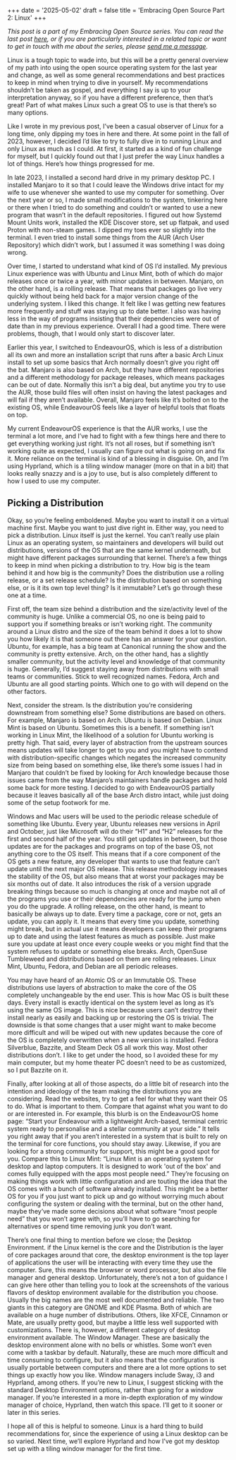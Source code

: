 +++
date = '2025-05-02'
draft = false
title = 'Embracing Open Source Part 2: Linux'
+++

*This post is a part of my Embracing Open Source series. You can read the last post [here](posts/2025-04-30-EOS1.html), or if you are particularly interested in a related topic or want to get in touch with me about the series, please [send me a message](/pages/contact).*

Linux is a tough topic to wade into, but this will be a pretty general overview of my path into using the open source operating system for the last year and change, as well as some general recommendations and best practices to keep in mind when trying to dive in yourself. My recommendations shouldn’t be taken as gospel, and everything I say is up to your interpretation anyway, so if you have a different preference, then that’s great! Part of what makes Linux such a great OS to use is that there’s so many options.

Like I wrote in my previous post, I’ve been a casual observer of Linux for a long time, only dipping my toes in here and there. At some point in the fall of 2023, however, I decided I’d like to try to fully dive in to running Linux and only Linux as much as I could. At first, it started as a kind of fun challenge for myself, but I quickly found out that I just prefer the way Linux handles a lot of things. Here’s how things progressed for me.

In late 2023, I installed a second hard drive in my primary desktop PC. I installed Manjaro to it so that I could leave the Windows drive intact for my wife to use whenever she wanted to use my computer for something. Over the next year or so, I made small modifications to the system, tinkering here or there when I tried to do something and couldn’t or wanted to use a new program that wasn’t in the default repositories. I figured out how Systemd Mount Units work, installed the KDE Discover store, set up flatpak, and used Proton with non-steam games. I dipped my toes ever so slightly into the terminal. I even tried to install some things from the AUR (Arch User Repository) which didn’t work, but I assumed it was something I was doing wrong.

Over time, I started to understand what kind of OS I’d installed. My previous Linux experience was with Ubuntu and Linux Mint, both of which do major releases once or twice a year, with minor updates in between. Manjaro, on the other hand, is a rolling release. That means that packages go live very quickly without being held back for a major version change of the underlying system. I liked this change. It felt like I was getting new features more frequently and stuff was staying up to date better. I also was having less in the way of programs insisting that their dependencies were out of date than in my previous experience. Overall I had a good time. There were problems, though, that I would only start to discover later.

Earlier this year, I switched to EndeavourOS, which is less of a distribution all its own and more an installation script that runs after a basic Arch Linux install to set up some basics that Arch normally doesn’t give you right off the bat. Manjaro is also based on Arch, but they have different repositories and a different methodology for package releases, which means packages can be out of date. Normally this isn’t a big deal, but anytime you try to use the AUR, those build files will often insist on having the latest packages and will fail if they aren’t available. Overall, Manjaro feels like it’s bolted on to the existing OS, while EndeavourOS feels like a layer of helpful tools that floats on top.

My current EndeavourOS experience is that the AUR works, I use the terminal a lot more, and I’ve had to fight with a few things here and there to get everything working just right. It’s not all roses, but if something isn’t working quite as expected, I usually can figure out what is going on and fix it. More reliance on the terminal is kind of a blessing in disguise. Oh, and I’m using Hyprland, which is a tiling window manager (more on that in a bit) that looks really snazzy and is a joy to use, but is also completely different to how I used to use my computer.

## Picking a Distribution

Okay, so you’re feeling emboldened. Maybe you want to install it on a virtual machine first. Maybe you want to just dive right in. Either way, you need to pick a distribution. Linux itself is just the kernel. You can’t really use plain Linux as an operating system, so maintainers and developers will build out distributions, versions of the OS that are the same kernel underneath, but might have different packages surrounding that kernel. There’s a few things to keep in mind when picking a distribution to try. How big is the team behind it and how big is the community? Does the distribution use a rolling release, or a set release schedule? Is the distribution based on something else, or is it its own top level thing? Is it immutable? Let’s go through these one at a time.

First off, the team size behind a distribution and the size/activity level of the community is huge. Unlike a commercial OS, no one is being paid to support you if something breaks or isn’t working right. The community around a Linux distro and the size of the team behind it does a lot to show you how likely it is that someone out there has an answer for your question. Ubuntu, for example, has a big team at Canonical running the show and the community is pretty extensive. Arch, on the other hand, has a slightly smaller community, but the activity level and knowledge of that community is huge. Generally, I’d suggest staying away from distributions with small teams or communities. Stick to well recognized names. Fedora, Arch and Ubuntu are all good starting points. Which one to go with will depend on the other factors.

Next, consider the stream. Is the distribution you’re considering downstream from something else? Some distributions are based on others. For example, Manjaro is based on Arch. Ubuntu is based on Debian. Linux Mint is based on Ubuntu. Sometimes this is a benefit. If something isn’t working in Linux Mint, the likelihood of a solution for Ubuntu working is pretty high. That said, every layer of abstraction from the upstream sources means updates will take longer to get to you and you might have to contend with distribution-specific changes which negates the increased community size from being based on something else, like there’s some issues I had in Manjaro that couldn’t be fixed by looking for Arch knowledge because those issues came from the way Manjaro’s maintainers handle packages and hold some back for more testing. I decided to go with EndeavourOS partially because it leaves basically all of the base Arch distro intact, while just doing some of the setup footwork for me.

Windows and Mac users will be used to the periodic release schedule of something like Ubuntu. Every year, Ubuntu releases new versions in April and October, just like Microsoft will do their “H1” and “H2” releases for the first and second half of the year. You still get updates in between, but those updates are for the packages and programs on top of the base OS, not anything core to the OS itself. This means that if a core component of the OS gets a new feature, any developer that wants to use that feature can’t update until the next major OS release. This release methodology increases the stability of the OS, but also means that at worst your packages may be six months out of date. It also introduces the risk of a version upgrade breaking things because so much is changing at once and maybe not all of the programs you use or their dependencies are ready for the jump when you do the upgrade. A rolling release, on the other hand, is meant to basically be always up to date. Every time a package, core or not, gets an update, you can apply it. It means that every time you update, something might break, but in actual use it means developers can keep their programs up to date and using the latest features as much as possible. Just make sure you update at least once every couple weeks or you might find that the system refuses to update or something else breaks. Arch, OpenSuse Tumbleweed and distributions based on them are rolling releases. Linux Mint, Ubuntu, Fedora, and Debian are all periodic releases.

You may have heard of an Atomic OS or an Immutable OS. These distributions use layers of abstraction to make the core of the OS completely unchangeable by the end user. This is how Mac OS is built these days. Every install is exactly identical on the system level as long as it’s using the same OS image. This is nice because users can’t destroy their install nearly as easily and backing up or restoring the OS is trivial. The downside is that some changes that a user might want to make become more difficult and will be wiped out with new updates because the core of the OS is completely overwritten when a new version is installed. Fedora Silverblue, Bazzite, and Steam Deck OS all work this way. Most other distributions don’t. I like to get under the hood, so I avoided these for my main computer, but my home theater PC doesn’t need to be as customized, so I put Bazzite on it.

Finally, after looking at all of those aspects, do a little bit of research into the intention and ideology of the team making the distributions you are considering. Read the websites, try to get a feel for what they want their OS to do. What is important to them. Compare that against what you want to do or are interested in. For example, this blurb is on the EndeavourOS home page: “Start your Endeavour with a lightweight Arch-based, terminal centric system ready to personalise and a stellar community at your side.”  It tells you right away that if you aren’t interested in a system that is built to rely on the terminal for core functions, you should stay away. Likewise, if you are looking for a strong community for support, this might be a good spot for you. Compare this to Linux Mint: “Linux Mint is an operating system for desktop and laptop computers. It is designed to work 'out of the box' and comes fully equipped with the apps most people need.” They’re focusing on making things work with little configuration and are touting the idea that the OS comes with a bunch of software already installed. This might be a better OS for you if you just want to pick up and go without worrying much about configuring the system or dealing with the terminal, but on the other hand, maybe they’ve made some decisions about what software “most people need” that you won’t agree with, so you’ll have to go searching for alternatives or spend time removing junk you don’t want.

There’s one final thing to mention before we close; the Desktop Environment. if the Linux kernel is the core and the Distribution is the layer of core packages around that core, the desktop environment is the top layer of applications the user will be interacting with every time they use the computer. Sure, this means the browser or word processor, but also the file manager and general desktop. Unfortunately, there’s not a ton of guidance I can give here other than telling you to look at the screenshots of the various flavors of desktop environment available for the distribution you choose. Usually the big names are the most well documented and reliable. The two giants in this category are GNOME and KDE Plasma. Both of which are available on a huge number of distributions. Others, like XFCE, Cinnamon or Mate, are usually pretty good, but maybe a little less well supported with customizations. There is, however, a different category of desktop environment available. The Window Manager. These are basically the desktop environment alone with no bells or whistles. Some won’t even come with a taskbar by default. Naturally, these are much more difficult and time consuming to configure, but it also means that the configuration is usually portable between computers and there are a lot more options to set things up exactly how you like. Window managers include Sway, i3 and Hyprland, among others. If you’re new to Linux, I suggest sticking with the standard Desktop Environment options, rather than going for a window manager. If you’re interested in a more in-depth exploration of my window manager of choice, Hyprland, then watch this space. I’ll get to it sooner or later in this series.

I hope all of this is helpful to someone. Linux is a hard thing to build recommendations for, since the experience of using a Linux desktop can be so varied. Next time, we’ll explore Hyprland and how I’ve got my desktop set up with a tiling window manager for the first time.